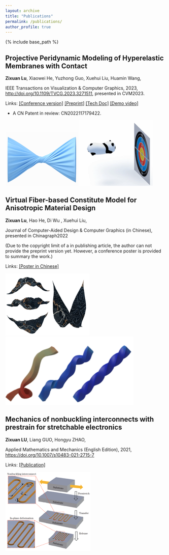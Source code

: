 ```yaml
---
layout: archive
title: "Publications"
permalink: /publications/
author_profile: true
---
```


{% include base_path %}

## Projective Peridynamic Modeling of Hyperelastic Membranes with Contact

**Zixuan Lu**, Xiaowei He, Yuzhong Guo, Xuehui Liu, Huamin Wang,

IEEE Transactions on Visualization & Computer Graphics, 2023, http://doi.org/10.1109/TVCG.2023.3271511, presented in CVM2023.

Links: [[Conference version]](http://iccvm.org/2023/papers/s9-1-334-TVCG.pdf)  [[Preprint]](/files/pd_final.pdf)  [[Tech Doc]](/files/pd_appendix.pdf)  [[Demo video]](/files/pd_demo.mp4)

- A CN Patent in review: CN2022117179422.

![](/images/pd.png)      ![](/images/pd2.png)



## Virtual Fiber-based Constitute Model for Anisotropic Material Design 

**Zixuan Lu**, Hao He, Di Wu , Xuehui Liu,

Journal of Computer-Aided Design & Computer Graphics (in Chinese), presented in Chinagraph2022

(Due to the copyright limit of a in publishing article, the author can not provide the preprint version yet. However, a conference poster is provided to summary the work.)

Links: [[Poster in Chinese]](/files/Poster_P157.pdf)

![](/images/fiber.png)     ![](/images/fiber2.png)



## Mechanics of nonbuckling interconnects with prestrain for stretchable electronics

**Zixuan LU**, Liang GUO, Hongyu ZHAO,

Applied Mathematics and Mechanics (English Edition), 2021, https://doi.org/10.1007/s10483-021-2715-7 

Links: [[Publication]](/files/nonbuckling.pdf)

![](/images/nonbuck.png)
